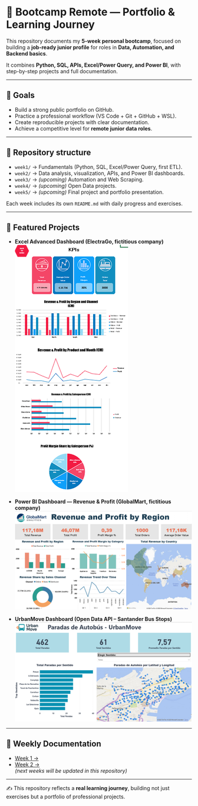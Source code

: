 # 🚀 Bootcamp Remote — Portfolio & Learning Journey  

This repository documents my **5-week personal bootcamp**, focused on building a **job-ready junior profile** for roles in **Data, Automation, and Backend basics**.  

It combines **Python, SQL, APIs, Excel/Power Query, and Power BI**, with step-by-step projects and full documentation.  

---

## 🎯 Goals
- Build a strong public portfolio on GitHub.  
- Practice a professional workflow (VS Code + Git + GitHub + WSL).  
- Create reproducible projects with clear documentation.  
- Achieve a competitive level for **remote junior data roles**.  

---

## 📂 Repository structure
- `week1/` → Fundamentals (Python, SQL, Excel/Power Query, first ETL).  
- `week2/` → Data analysis, visualization, APIs, and Power BI dashboards.  
- `week3/` → *(upcoming)* Automation and Web Scraping.  
- `week4/` → *(upcoming)* Open Data projects.  
- `week5/` → *(upcoming)* Final project and portfolio presentation.  

Each week includes its own `README.md` with daily progress and exercises.

---

## 🌟 Featured Projects

- **Excel Advanced Dashboard (ElectraGo, fictitious company)**  
  ![Excel Dashboard](./week1/day4/B3/img/dashboard_full.png)

- **Power BI Dashboard — Revenue & Profit (GlobalMart, fictitious company)**  
  ![Revenue & Profit Dashboard](./week2/day12/B2-B3/revenueandprofit_by_region.png)

- **UrbanMove Dashboard (Open Data API – Santander Bus Stops)**  
  ![UrbanMove Dashboard](./week2/day13/B2/urbanmove_PBI_Dashboard.png)

---

## 📎 Weekly Documentation
- [Week 1 →](./week1/README.md)  
- [Week 2 →](./week2/README.md)  
*(next weeks will be updated in this repository)*  

---

✍️ This repository reflects a **real learning journey**, building not just exercises but a portfolio of professional projects.
